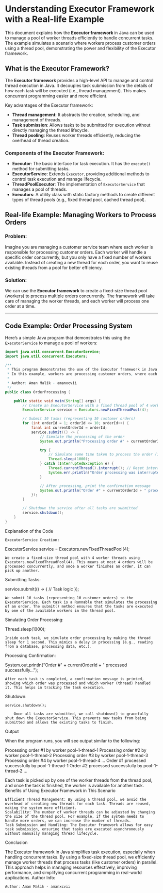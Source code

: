 # Understanding Executor Framework with a Real-life Example

This document explains how the **Executor framework** in Java can be used to manage a pool of worker threads efficiently to handle concurrent tasks. The example simulates a scenario where workers process customer orders using a thread pool, demonstrating the power and flexibility of the Executor framework.

## What is the Executor Framework?

The **Executor framework** provides a high-level API to manage and control thread execution in Java. It decouples task submission from the details of how each task will be executed (i.e., thread management). This makes concurrent programming easier and more efficient.

Key advantages of the Executor framework:
- **Thread management**: It abstracts the creation, scheduling, and management of threads.
- **Task submission**: Allows tasks to be submitted for execution without directly managing the thread lifecycle.
- **Thread pooling**: Reuses worker threads efficiently, reducing the overhead of thread creation.

### Components of the Executor Framework:
- **Executor**: The basic interface for task execution. It has the `execute()` method for submitting tasks.
- **ExecutorService**: Extends `Executor`, providing additional methods to control task execution and manage lifecycle.
- **ThreadPoolExecutor**: The implementation of `ExecutorService` that manages a pool of threads.
- **Executors**: A utility class with static factory methods to create different types of thread pools (e.g., fixed thread pool, cached thread pool).

## Real-life Example: Managing Workers to Process Orders

### Problem:
Imagine you are managing a customer service team where each worker is responsible for processing customer orders. Each worker will handle a specific order concurrently, but you only have a fixed number of workers available. Instead of creating a new thread for each order, you want to reuse existing threads from a pool for better efficiency.

### Solution:
We can use the **Executor framework** to create a fixed-size thread pool (workers) to process multiple orders concurrently. The framework will take care of managing the worker threads, and each worker will process one order at a time.

---

## Code Example: Order Processing System

Here’s a simple Java program that demonstrates this using the `ExecutorService` to manage a pool of workers:

```java
import java.util.concurrent.ExecutorService;
import java.util.concurrent.Executors;

/**
 * This program demonstrates the use of the Executor framework in Java to manage a pool of worker threads.
 * In this example, workers are processing customer orders, where each worker processes an order and prints a message.
 * 
 * Author: Aman Malik - amanxcvii
 */
public class OrderProcessing {

    public static void main(String[] args) {
        // Create an ExecutorService with a fixed thread pool of 4 workers
        ExecutorService service = Executors.newFixedThreadPool(4);

        // Submit 10 tasks (representing 10 customer orders)
        for (int orderId = 1; orderId <= 10; orderId++) {
            final int currentOrderId = orderId;
            service.submit(() -> {
                // Simulate the processing of the order
                System.out.println("Processing order #" + currentOrderId + " by worker " + Thread.currentThread().getName());

                try {
                    // Simulate some time taken to process the order (1 second)
                    Thread.sleep(1000); 
                } catch (InterruptedException e) {
                    Thread.currentThread().interrupt(); // Reset interrupt flag
                    System.err.println("Order processing was interrupted");
                }

                // After processing, print the confirmation message
                System.out.println("Order #" + currentOrderId + " processed successfully by " + Thread.currentThread().getName());
            });
        }

        // Shutdown the service after all tasks are submitted
        service.shutdown();
    }
}
```

Explanation of the Code

    ExecutorService Creation:

ExecutorService service = Executors.newFixedThreadPool(4);

    We create a fixed-size thread pool with 4 worker threads using Executors.newFixedThreadPool(4). This means at most 4 orders will be processed concurrently, and once a worker finishes an order, it can pick up another.

Submitting Tasks:

service.submit(() -> {
    // Task logic
});

    We submit 10 tasks (representing 10 customer orders) to the ExecutorService. Each task is a Runnable that simulates the processing of an order. The submit() method ensures that the tasks are executed by one of the available workers in the thread pool.

Simulating Order Processing:

Thread.sleep(1000);

    Inside each task, we simulate order processing by making the thread sleep for 1 second. This mimics a delay in processing (e.g., reading from a database, processing data, etc.).

Processing Confirmation:

System.out.println("Order #" + currentOrderId + " processed successfully...");

    After each task is completed, a confirmation message is printed, showing which order was processed and which worker (thread) handled it. This helps in tracking the task execution.

Shutdown:

    service.shutdown();

        Once all tasks are submitted, we call shutdown() to gracefully shut down the ExecutorService. This prevents new tasks from being submitted and allows the existing tasks to finish.

Output

When the program runs, you will see output similar to the following:

Processing order #1 by worker pool-1-thread-1
Processing order #2 by worker pool-1-thread-2
Processing order #3 by worker pool-1-thread-3
Processing order #4 by worker pool-1-thread-4
...
Order #1 processed successfully by pool-1-thread-1
Order #2 processed successfully by pool-1-thread-2
...

Each task is picked up by one of the worker threads from the thread pool, and once the task is finished, the worker is available for another task.
Benefits of Using Executor Framework in This Scenario

    Efficient Thread Management: By using a thread pool, we avoid the overhead of creating new threads for each task. Threads are reused, making the system more efficient.
    Scalability: The number of worker threads can be adjusted by changing the size of the thread pool. For example, if the system needs to handle more orders, we can increase the number of threads.
    Task Submission and Handling: The Executor framework allows for easy task submission, ensuring that tasks are executed asynchronously without manually managing thread lifecycle.

Conclusion

The Executor framework in Java simplifies task execution, especially when handling concurrent tasks. By using a fixed-size thread pool, we efficiently manage worker threads that process tasks (like customer orders) in parallel. This approach helps in managing resources effectively, improving performance, and simplifying concurrent programming in real-world applications.
Author Info:

    Author: Aman Malik - amanxcvii
